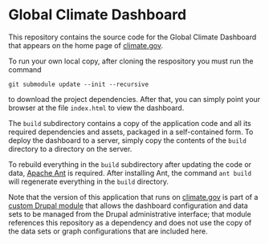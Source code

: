 Global Climate Dashboard
========================

This repository contains the source code for the Global Climate Dashboard that
appears on the home page of [climate.gov](climate.gov).

To run your own local copy, after cloning the respository you must run
the command

```
git submodule update --init --recursive
```

to download the project dependencies.  After that, you can simply point your
browser at the file `index.html` to view the dashboard.

The `build` subdirectory contains a copy of the application code and all 
its required dependencies and assets, packaged in a self-contained form.
To deploy the dashboard to a server, simply copy the contents of the `build`
directory to a directory on the server.

To rebuild everything in the `build` subdirectory after updating the code
or data, [Apache Ant](ant.apache.org) is required.  After installing Ant,
the command `ant build` will regenerate everything in the `build` directory.

Note that the version of this application that runs on [climate.gov](climate.gov)
is part of a [custom Drupal module](https://github.com/nemac/drupal-module-global-climate-dashboard)
that allows the dashboard configuration and data sets to be managed
from the Drupal administrative interface; that module references
this repository as a dependency and does not use the copy of the data sets
or graph configurations that are included here.
